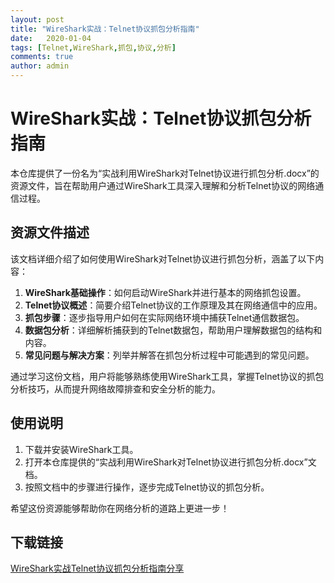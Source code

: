 ```yaml
---
layout: post
title: "WireShark实战：Telnet协议抓包分析指南"
date:   2020-01-04
tags: [Telnet,WireShark,抓包,协议,分析]
comments: true
author: admin
---
```

# WireShark实战：Telnet协议抓包分析指南

本仓库提供了一份名为“实战利用WireShark对Telnet协议进行抓包分析.docx”的资源文件，旨在帮助用户通过WireShark工具深入理解和分析Telnet协议的网络通信过程。

## 资源文件描述

该文档详细介绍了如何使用WireShark对Telnet协议进行抓包分析，涵盖了以下内容：

1. **WireShark基础操作**：如何启动WireShark并进行基本的网络抓包设置。
2. **Telnet协议概述**：简要介绍Telnet协议的工作原理及其在网络通信中的应用。
3. **抓包步骤**：逐步指导用户如何在实际网络环境中捕获Telnet通信数据包。
4. **数据包分析**：详细解析捕获到的Telnet数据包，帮助用户理解数据包的结构和内容。
5. **常见问题与解决方案**：列举并解答在抓包分析过程中可能遇到的常见问题。

通过学习这份文档，用户将能够熟练使用WireShark工具，掌握Telnet协议的抓包分析技巧，从而提升网络故障排查和安全分析的能力。

## 使用说明

1. 下载并安装WireShark工具。
2. 打开本仓库提供的“实战利用WireShark对Telnet协议进行抓包分析.docx”文档。
3. 按照文档中的步骤进行操作，逐步完成Telnet协议的抓包分析。

希望这份资源能够帮助你在网络分析的道路上更进一步！

## 下载链接

[WireShark实战Telnet协议抓包分析指南分享](https://pan.quark.cn/s/dc1a232ef924)